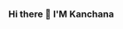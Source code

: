 ### Hi there 👋 I'M Kanchana

<!--
**Kanchana98/Kanchana98** is a ✨ _special_ ✨ repository because its `README.md` (this file) appears on your GitHub profile.

Here are some ideas to get you started:

- 🔭 I’m currently working on ...
- 🌱 I’m currently learning web Development 
- 👯 I’m looking to collaborate on ...
- 🤔 I’m looking for help with ...
- 💬 Ask me about: dont ask
- 📫 How to reach me: kanchana2345dilrukshi@gmail.com
- 😄 Pronouns: Kanchana
- ⚡ Fun fact: me
-->
